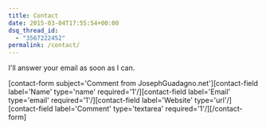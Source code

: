 ```yaml
---
title: Contact
date: 2015-03-04T17:55:54+00:00
dsq_thread_id:
  - "3567222452"
permalink: /contact/
---
```

I'll answer your email as soon as I can.

 [contact-form subject='Comment from JosephGuadagno.net'][contact-field label='Name' type='name' required='1'/][contact-field label='Email' type='email' required='1'/][contact-field label='Website' type='url'/][contact-field label='Comment' type='textarea' required='1'/][/contact-form]

